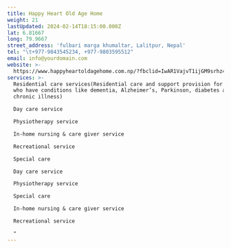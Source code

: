 ```yaml
---
title: Happy Heart Old Age Home
weight: 21
lastUpdated: 2024-02-14T18:15:00.000Z
lat: 6.81667
long: 79.9667
street_address: 'fulbari marga khumaltar, Lalitpur, Nepal'
tel: "\t+977-9843545234, +977-9803595512"
email: info@yourdomain.com
website: >-
  https://www.happyheartoldagehome.com.np/?fbclid=IwAR1VajvT1ijGM9srhz4I13Srl2XsQF1xB4lcDHiXxBmAivmXTzmW7eZZDVE
services: >-
  Residential care services(Residential care and support provision for seniors
  who have conditions like dementia, Alzheimer’s, Parkinson, diabetes and
  chronic illness)

  Day care service

  Physiotherapy service

  In-home nursing & care giver service

  Recreational service

  Special care

  Day care service

  Physiotherapy service

  Special care

  In-home nursing & care giver service

  Recreational service

  "
---
```


